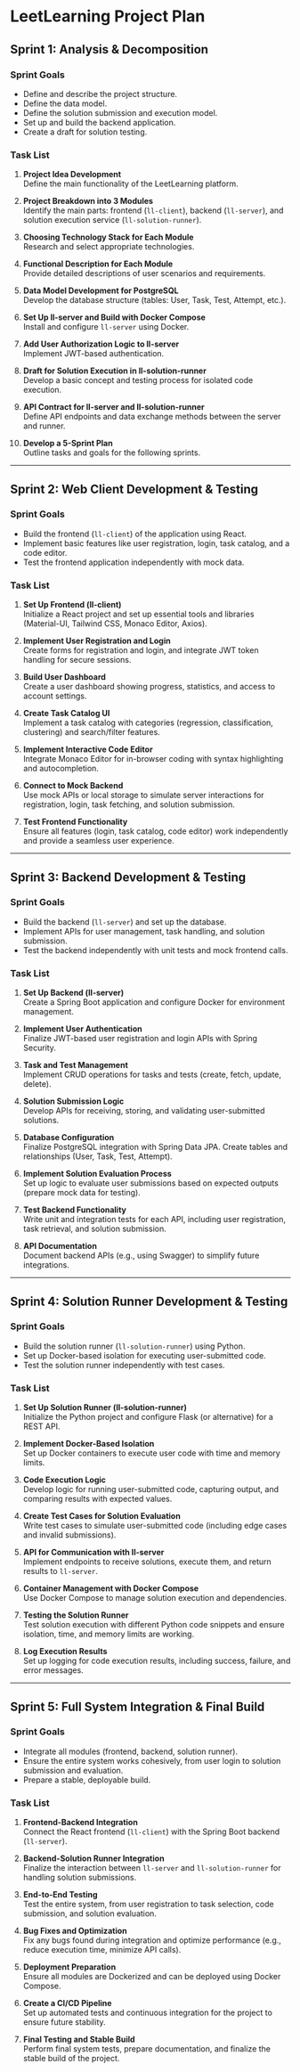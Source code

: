 # LeetLearning Project Plan

## Sprint 1: Analysis & Decomposition

### Sprint Goals
- Define and describe the project structure.
- Define the data model.
- Define the solution submission and execution model.
- Set up and build the backend application.
- Create a draft for solution testing.

### Task List
1. **Project Idea Development**  
   Define the main functionality of the LeetLearning platform.
   
2. **Project Breakdown into 3 Modules**  
   Identify the main parts: frontend (`ll-client`), backend (`ll-server`), and solution execution service (`ll-solution-runner`).
   
3. **Choosing Technology Stack for Each Module**  
   Research and select appropriate technologies.
   
4. **Functional Description for Each Module**  
   Provide detailed descriptions of user scenarios and requirements.
   
5. **Data Model Development for PostgreSQL**  
   Develop the database structure (tables: User, Task, Test, Attempt, etc.).
   
6. **Set Up ll-server and Build with Docker Compose**  
   Install and configure `ll-server` using Docker.
   
7. **Add User Authorization Logic to ll-server**  
   Implement JWT-based authentication.
   
8. **Draft for Solution Execution in ll-solution-runner**  
   Develop a basic concept and testing process for isolated code execution.
   
9. **API Contract for ll-server and ll-solution-runner**  
   Define API endpoints and data exchange methods between the server and runner.
   
10. **Develop a 5-Sprint Plan**  
   Outline tasks and goals for the following sprints.

---

## Sprint 2: Web Client Development & Testing

### Sprint Goals
- Build the frontend (`ll-client`) of the application using React.
- Implement basic features like user registration, login, task catalog, and a code editor.
- Test the frontend application independently with mock data.

### Task List
1. **Set Up Frontend (ll-client)**  
   Initialize a React project and set up essential tools and libraries (Material-UI, Tailwind CSS, Monaco Editor, Axios).
   
2. **Implement User Registration and Login**  
   Create forms for registration and login, and integrate JWT token handling for secure sessions.
   
3. **Build User Dashboard**  
   Create a user dashboard showing progress, statistics, and access to account settings.
   
4. **Create Task Catalog UI**  
   Implement a task catalog with categories (regression, classification, clustering) and search/filter features.
   
5. **Implement Interactive Code Editor**  
   Integrate Monaco Editor for in-browser coding with syntax highlighting and autocompletion.
   
6. **Connect to Mock Backend**  
   Use mock APIs or local storage to simulate server interactions for registration, login, task fetching, and solution submission.
   
7. **Test Frontend Functionality**  
   Ensure all features (login, task catalog, code editor) work independently and provide a seamless user experience.

---

## Sprint 3: Backend Development & Testing

### Sprint Goals
- Build the backend (`ll-server`) and set up the database.
- Implement APIs for user management, task handling, and solution submission.
- Test the backend independently with unit tests and mock frontend calls.

### Task List
1. **Set Up Backend (ll-server)**  
   Create a Spring Boot application and configure Docker for environment management.
   
2. **Implement User Authentication**  
   Finalize JWT-based user registration and login APIs with Spring Security.
   
3. **Task and Test Management**  
   Implement CRUD operations for tasks and tests (create, fetch, update, delete).
   
4. **Solution Submission Logic**  
   Develop APIs for receiving, storing, and validating user-submitted solutions.
   
5. **Database Configuration**  
   Finalize PostgreSQL integration with Spring Data JPA. Create tables and relationships (User, Task, Test, Attempt).
   
6. **Implement Solution Evaluation Process**  
   Set up logic to evaluate user submissions based on expected outputs (prepare mock data for testing).
   
7. **Test Backend Functionality**  
   Write unit and integration tests for each API, including user registration, task retrieval, and solution submission.
   
8. **API Documentation**  
   Document backend APIs (e.g., using Swagger) to simplify future integrations.

---

## Sprint 4: Solution Runner Development & Testing

### Sprint Goals
- Build the solution runner (`ll-solution-runner`) using Python.
- Set up Docker-based isolation for executing user-submitted code.
- Test the solution runner independently with test cases.

### Task List
1. **Set Up Solution Runner (ll-solution-runner)**  
   Initialize the Python project and configure Flask (or alternative) for a REST API.
   
2. **Implement Docker-Based Isolation**  
   Set up Docker containers to execute user code with time and memory limits.
   
3. **Code Execution Logic**  
   Develop logic for running user-submitted code, capturing output, and comparing results with expected values.
   
4. **Create Test Cases for Solution Evaluation**  
   Write test cases to simulate user-submitted code (including edge cases and invalid submissions).
   
5. **API for Communication with ll-server**  
   Implement endpoints to receive solutions, execute them, and return results to `ll-server`.
   
6. **Container Management with Docker Compose**  
   Use Docker Compose to manage solution execution and dependencies.
   
7. **Testing the Solution Runner**  
   Test solution execution with different Python code snippets and ensure isolation, time, and memory limits are working.
   
8. **Log Execution Results**  
   Set up logging for code execution results, including success, failure, and error messages.

---

## Sprint 5: Full System Integration & Final Build

### Sprint Goals
- Integrate all modules (frontend, backend, solution runner).
- Ensure the entire system works cohesively, from user login to solution submission and evaluation.
- Prepare a stable, deployable build.

### Task List
1. **Frontend-Backend Integration**  
   Connect the React frontend (`ll-client`) with the Spring Boot backend (`ll-server`).
   
2. **Backend-Solution Runner Integration**  
   Finalize the interaction between `ll-server` and `ll-solution-runner` for handling solution submissions.
   
3. **End-to-End Testing**  
   Test the entire system, from user registration to task selection, code submission, and solution evaluation.
   
4. **Bug Fixes and Optimization**  
   Fix any bugs found during integration and optimize performance (e.g., reduce execution time, minimize API calls).
   
5. **Deployment Preparation**  
   Ensure all modules are Dockerized and can be deployed using Docker Compose.
   
6. **Create a CI/CD Pipeline**  
   Set up automated tests and continuous integration for the project to ensure future stability.
   
7. **Final Testing and Stable Build**  
   Perform final system tests, prepare documentation, and finalize the stable build of the project.
